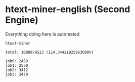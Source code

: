 # htext-miner-english (Second Engine)

Everything doing here is automated.

```
htext-miner

total: 10889/9523 (114.34421925863698%)

job0: 2459
job1: 2539
job2: 3412
job3: 2479
```